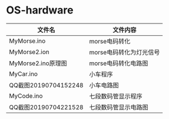 # OS-hardware
|文件名|文件内容|
|----------|----------|
|MyMorse.ino|morse电码转化|
|MyMorse2.ion|morse电码转化为灯光信号|
|MyMorse2.ino原理图|morse电码转化电路图|
|MyCar.ino|小车程序|
|QQ截图20190704152248|小车电路图|
|MyCode.ino|七段数码管显示程序|
|QQ截图20190704221528|七段数码管显示电路图|
